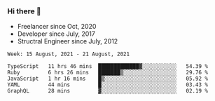 ### Hi there 👋

- Freelancer since Oct, 2020
- Developer since July, 2017
- Structral Engineer since July, 2012

<!--START_SECTION:waka-->
```text
Week: 15 August, 2021 - 21 August, 2021

TypeScript   11 hrs 46 mins  █████████████▓░░░░░░░░░░░   54.39 % 
Ruby         6 hrs 26 mins   ███████▒░░░░░░░░░░░░░░░░░   29.76 % 
JavaScript   1 hr 16 mins    █▒░░░░░░░░░░░░░░░░░░░░░░░   05.92 % 
YAML         44 mins         █░░░░░░░░░░░░░░░░░░░░░░░░   03.43 % 
GraphQL      28 mins         ▓░░░░░░░░░░░░░░░░░░░░░░░░   02.19 % 
```
<!--END_SECTION:waka-->
